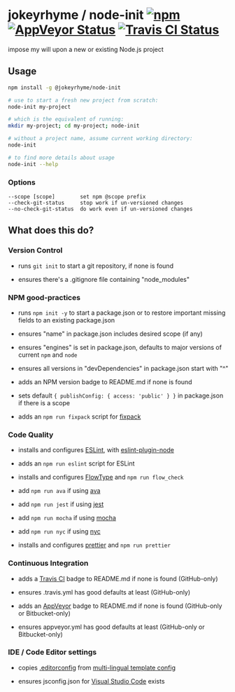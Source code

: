 # jokeyrhyme / node-init [![npm](https://img.shields.io/npm/v/@jokeyrhyme/node-init.svg?maxAge=2592000)](https://www.npmjs.com/package/@jokeyrhyme/node-init) [![AppVeyor Status](https://img.shields.io/appveyor/ci/jokeyrhyme/node-init-js/master.svg)](https://ci.appveyor.com/project/jokeyrhyme/node-init-js) [![Travis CI Status](https://travis-ci.org/jokeyrhyme/node-init.js.svg?branch=master)](https://travis-ci.org/jokeyrhyme/node-init.js)

impose my will upon a new or existing Node.js project


## Usage

```sh
npm install -g @jokeyrhyme/node-init

# use to start a fresh new project from scratch:
node-init my-project

# which is the equivalent of running:
mkdir my-project; cd my-project; node-init

# without a project name, assume current working directory:
node-init

# to find more details about usage
node-init --help
```


### Options

```
--scope [scope]        set npm @scope prefix
--check-git-status     stop work if un-versioned changes
--no-check-git-status  do work even if un-versioned changes
```


## What does this do?


### Version Control

-   runs `git init` to start a git repository, if none is found

-   ensures there's a .gitignore file containing "node_modules"


### NPM good-practices

-   runs `npm init -y` to start a package.json or to restore important missing fields to an existing package.json

-   ensures "name" in package.json includes desired scope (if any)

-   ensures "engines" is set in package.json, defaults to major versions of current `npm` and `node`

-   ensures all versions in "devDependencies" in package.json start with "^"

-   adds an NPM version badge to README.md if none is found

-   sets default `{ publishConfig: { access: 'public' } }` in package.json if there is a scope

-   adds an `npm run fixpack` script for [fixpack](https://www.npmjs.com/package/fixpack)


### Code Quality

-   installs and configures [ESLint](http://eslint.org/), with [eslint-plugin-node](https://github.com/mysticatea/eslint-plugin-node)

-   adds an `npm run eslint` script for ESLint

-   installs and configures [FlowType](https://flowtype.org/) and `npm run flow_check`

-   add `npm run ava` if using [ava](https://github.com/avajs/ava)

-   add `npm run jest` if using [jest](https://github.com/facebook/jest)

-   add `npm run mocha` if using [mocha](https://github.com/mochajs/mocha)

-   add `npm run nyc` if using [nyc](https://github.com/istanbuljs/nyc)

-   installs and configures [prettier](https://github.com/prettier/prettier) and `npm run prettier`


### Continuous Integration

-   adds a [Travis CI](https://travis-ci.org/) badge to README.md if none is found (GitHub-only)

-   ensures .travis.yml has good defaults at least (GitHub-only)

-   adds an [AppVeyor](http://www.appveyor.com/) badge to README.md if none is found (GitHub-only or Bitbucket-only)

-   ensures appveyor.yml has good defaults at least (GitHub-only or Bitbucket-only)


### IDE / Code Editor settings

-   copies [.editorconfig](http://editorconfig.org/) from [multi-lingual template config](https://github.com/jokeyrhyme/standard-editorconfig)

-   ensures jsconfig.json for [Visual Studio Code](https://code.visualstudio.com/) exists
